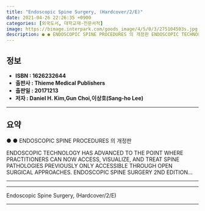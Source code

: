 ```yaml
---
title: "Endoscopic Spine Surgery, (Hardcover/2/E)"
date: 2021-04-26 22:26:35 +0900
categories: [외국도서, 대학교재-전문서적]
image: https://bimage.interpark.com/goods_image/4/5/0/3/275104503s.jpg
description: ● ● ENDOSCOPIC SPINE PROCEDURES 의 개정판 ENDOSCOPIC TECHNOLOGY HAS ADVANCED TO THE POINT WHERE PRACTITIONERS CAN NOW ACCESS, VISUALIZE, AND TREAT SPINE PATHOLOG
---
```


## **정보**

- **ISBN : 1626232644**
- **출판사 : Thieme Medical Publishers**
- **출판일 : 20171213**
- **저자 : Daniel H. Kim,Gun Choi,이상호(Sang-ho Lee)**

------



## **요약**

●  ● ENDOSCOPIC SPINE PROCEDURES 의 개정판 

ENDOSCOPIC TECHNOLOGY HAS ADVANCED TO THE POINT WHERE PRACTITIONERS CAN NOW ACCESS, VISUALIZE, AND TREAT SPINE PATHOLOGIES PREVIOUSLY ONLY ACCESSIBLE THROUGH OPEN SURGICAL APPROACHES. ENDOSCOPIC SPINE SURGERY 2ND EDITION... 

------



------


Endoscopic Spine Surgery, (Hardcover/2/E) 

------


